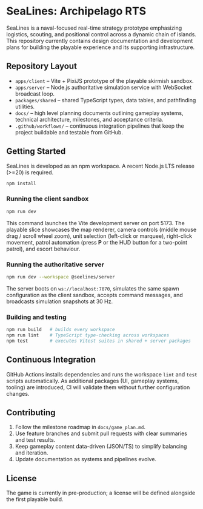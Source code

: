 # SeaLines: Archipelago RTS

SeaLines is a naval-focused real-time strategy prototype emphasizing logistics, scouting, and positional control across a dynamic chain of islands. This repository currently contains design documentation and development plans for building the playable experience and its supporting infrastructure.

## Repository Layout

- `apps/client` – Vite + PixiJS prototype of the playable skirmish sandbox.
- `apps/server` – Node.js authoritative simulation service with WebSocket broadcast loop.
- `packages/shared` – shared TypeScript types, data tables, and pathfinding utilities.
- `docs/` – high level planning documents outlining gameplay systems, technical architecture, milestones, and acceptance criteria.
- `.github/workflows/` – continuous integration pipelines that keep the project buildable and testable from GitHub.

## Getting Started

SeaLines is developed as an npm workspace. A recent Node.js LTS release (>=20) is required.

```bash
npm install
```

### Running the client sandbox

```bash
npm run dev
```

This command launches the Vite development server on port 5173. The playable slice showcases the map renderer, camera controls (middle mouse drag / scroll wheel zoom), unit selection (left-click or marquee), right-click movement, patrol automation (press **P** or the HUD button for a two-point patrol), and escort behaviour.

### Running the authoritative server

```bash
npm run dev --workspace @seelines/server
```

The server boots on `ws://localhost:7070`, simulates the same spawn configuration as the client sandbox, accepts command messages, and broadcasts simulation snapshots at 30 Hz.

### Building and testing

```bash
npm run build   # builds every workspace
npm run lint    # TypeScript type-checking across workspaces
npm test        # executes Vitest suites in shared + server packages
```

## Continuous Integration

GitHub Actions installs dependencies and runs the workspace `lint` and `test` scripts automatically. As additional packages (UI, gameplay systems, tooling) are introduced, CI will validate them without further configuration changes.

## Contributing

1. Follow the milestone roadmap in `docs/game_plan.md`.
2. Use feature branches and submit pull requests with clear summaries and test results.
3. Keep gameplay content data-driven (JSON/TS) to simplify balancing and iteration.
4. Update documentation as systems and pipelines evolve.

## License

The game is currently in pre-production; a license will be defined alongside the first playable build.
